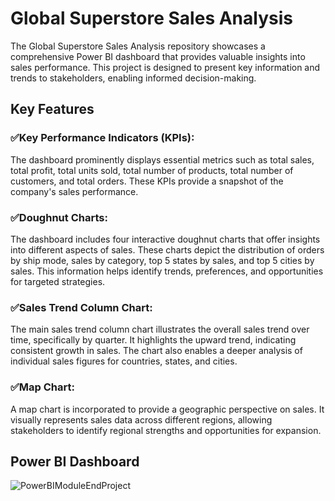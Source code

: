 # Global Superstore Sales Analysis
The Global Superstore Sales Analysis repository showcases a comprehensive Power BI dashboard that provides valuable insights into sales performance. This project is designed to present key information and trends to stakeholders, enabling informed decision-making.
## Key Features
### ✅Key Performance Indicators (KPIs): 
The dashboard prominently displays essential metrics such as total sales, total profit, total units sold, total number of products, total number of customers, and total orders. These KPIs provide a snapshot of the company's sales performance.

### ✅Doughnut Charts: 
The dashboard includes four interactive doughnut charts that offer insights into different aspects of sales. These charts depict the distribution of orders by ship mode, sales by category, top 5 states by sales, and top 5 cities by sales. This information helps identify trends, preferences, and opportunities for targeted strategies.

### ✅Sales Trend Column Chart: 
The main sales trend column chart illustrates the overall sales trend over time, specifically by quarter. It highlights the upward trend, indicating consistent growth in sales. The chart also enables a deeper analysis of individual sales figures for countries, states, and cities.

### ✅Map Chart: 
A map chart is incorporated to provide a geographic perspective on sales. It visually represents sales data across different regions, allowing stakeholders to identify regional strengths and opportunities for expansion.

## Power BI Dashboard
![PowerBIModuleEndProject](https://github.com/lijesh010/GlobalSuperstoreSalesAnalysis/assets/131745794/ca62c540-f349-4261-9cac-23bacc6d6fe0)

